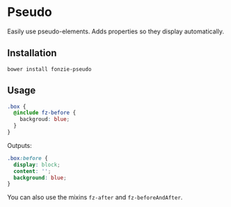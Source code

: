 # Pseudo

Easily use pseudo-elements. Adds properties so they display automatically.

## Installation

```
bower install fonzie-pseudo
```

## Usage

```scss
.box {
  @include fz-before {
    backgroud: blue;
  }
}
```

Outputs:

```css
.box:before {
  display: block;
  content: '';
  background: blue;
}
```

You can also use the mixins `fz-after` and `fz-beforeAndAfter`.
